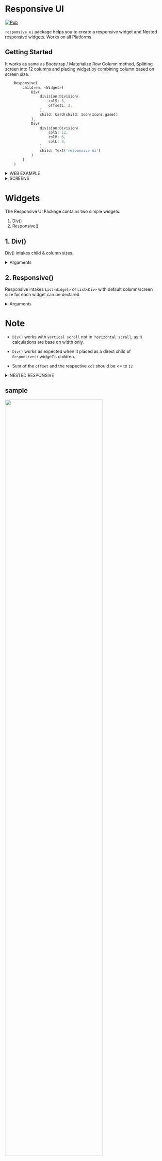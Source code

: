 # Responsive UI

[![Pub](https://img.shields.io/pub/v/responsive_ui.svg?style=flat-square)](https://pub.dartlang.org/packages/responsive_ui)

`responsive_ui` package helps you to create a responsive widget and Nested responsive widgets. Works on all Platforms.


## Getting Started

It works as same as Bootstrap / Materialize Row Column method, Splitting screen into 12 columns and placing widget by combining column based on screen size.



```dart
    Responsive(
        children: <Widget>[
            Div(
                division:Division(
                    colS: 5,
                    offsetL: 2,
                ),
                child: Card(child: Icon(Icons.game))
            ),
            Div(
                division:Division(
                    colS: 12,
                    colM: 6,
                    colL: 4,
                ),  
                child: Text('responsive ui')
            )          
        ]
    )
```


<details><summary>WEB EXAMPLE</summary>
<p>

### [https://bharathraj-e.github.io/responsive_ui_example/](https://bharathraj-e.github.io/responsive_ui_example/) Have a look!

</p>
</details>

<details><summary>SCREENS</summary>
<p>

 - colS | mobiles ( <= 600px )

 - colM | tablets ( 600px - 990px )

 - colL | laptops ( > 990px )
</p>
</details>


# Widgets

The Responsive UI Package contains two simple widgets.

1. Div() 
2. Responsive() 


## 1. Div()

Div() intakes child & column sizes.

<details><summary>Arguments</summary>
<p>

| Arguments | inputs     | if null / default to |
| --------- | ---------- | -------------------- |
| `child`   | Widget     | not null / required  |
| `colS`    | (int) 0-12 | `12`                 |
| `colM`    | (int) 0-12 | `ColS` value         |
| `colL`    | (int) 0-12 | `ColM` value         |
| `offsetS` | (int) 0-12 | 0                    |
| `offsetM` | (int) 0-12 | 0                    |
| `offsetL` | (int) 0-12 | 0                    |


### (S = small, M = medium, L = large) 

- 0 - 0.0 width (gone) (replaced with `SizedBox.shrink()`)

- 12 - full width (provided by `parent widget` not screen width) 

- `Parent widget` should not be a `horizontal scroll` type widget

- To offset, simply add `offsetS` / `offsetM` / `offsetL` to the Div() widget with `colS` / `colM` / `colL` respectively.

</p>
</details>

## 2. Responsive()

Responsive intakes `List<Widget>` or `List<Div>` with default column/screen size for each widget can be declared.

<details><summary>Arguments</summary>
<p>

| Arguments            | inputs                   | if null / default             |
| -------------------- | ------------------------ | ----------------------------- |
| `children`           | List<Widget> / List<Div> | not null / required / empty[] |
| `alignment`          | WrapAlignment            | WrapAlignment.start           |
| `runAlignment`       | WrapAlignment            | WrapAlignment.start           |
| `crossAxisAlignment` | WrapCrossAlignment       | WrapCrossAlignment.start      |
| `runSpacing`         | double                   | 0.0                           |

</p>
</details>


# Note 
- `Div()` works with `vertical scroll` not in` horizontal scroll`, as it calculations are base on width only.

- `Div()` works as expected when it placed as a direct child of `Responsive()` widget's children.

- Sum of the `offset` and the respective `col` should be <= to `12`

<details><summary>NESTED RESPONSIVE</summary>
<p>

Placing a `Responsive()` widget into a `Div()`.

The nested `Responsive()` widget takes the width provided by parent `Div()` widget and **not the screen width**

</p>
</details>

## sample 

<img src='https://raw.githubusercontent.com/bharathraj-e/responsive_ui/master/pics/out.gif' width='80%' >


**responsive_ui** is made simply using Wrap() and LayoutBuilder() with a bits of logics.
